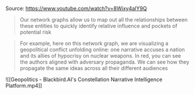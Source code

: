 Source: https://www.youtube.com/watch?v=8Wixy4aIY9Q

> Our network graphs allow us to map out all the relationships between these entities to quickly identify relative influence and pockets of potential risk

> For example, here on this network graph, we are visualizing a geopolitical conflict unfolding online: one narrative accuses a nation and its allies of hypocrisy on nuclear weapons. In red, you can see the authors aligned with adversary propaganda. We can see how they propagate the same ideas across all their different audiences

![[Geopolitics - Blackbird.AI's Constellation Narrative Intelligence Platform.mp4]]
